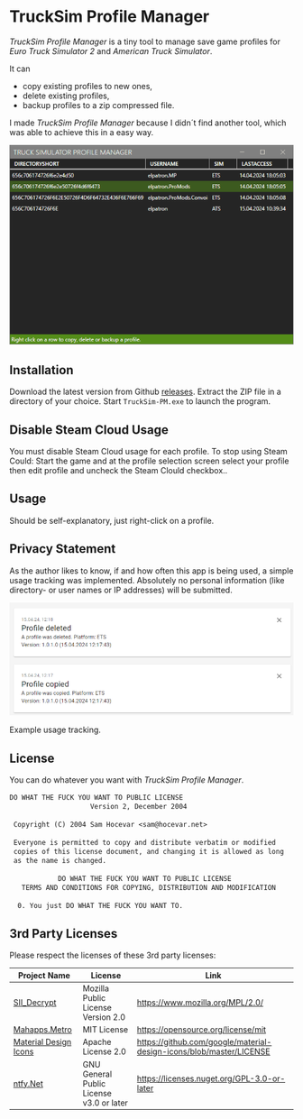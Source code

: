 # TruckSim Profile Manager

*TruckSim Profile Manager* is a tiny tool to manage save game profiles for *Euro Truck Simulator 2* and *American Truck Simulator*.

It can 

- copy existing profiles to new ones, 
- delete existing profiles,
- backup profiles to a zip compressed file.

I made *TruckSim Profile Manager* because I didn´t find another tool, which was able to achieve this in a easy way.

![](./assets/TruckSim-PM.gif)

## Installation

Download the latest version from Github [releases](https://github.com/elpatron68/TruckSim-PM/releases). Extract the ZIP file in a directory of your choice. Start `TruckSim-PM.exe` to launch the program.

## Disable Steam Cloud Usage

You must disable Steam Cloud usage for each profile. To stop using Steam Could: Start the game and at the profile selection screen select your profile then edit profile and uncheck the Steam Clould checkbox..

## Usage

Should be self-explanatory, just right-click on a profile.

## Privacy Statement

As the author likes to know, if and how often this app is being used, a simple usage tracking was implemented. Absolutely no personal information (like directory- or user names or IP addresses) will be submitted.

![image-20240415121945904](./assets/image-20240415121945904.png)

Example usage tracking.

## License

You can do whatever you want with *TruckSim Profile Manager*.

```
DO WHAT THE FUCK YOU WANT TO PUBLIC LICENSE
                    Version 2, December 2004

 Copyright (C) 2004 Sam Hocevar <sam@hocevar.net>

 Everyone is permitted to copy and distribute verbatim or modified
 copies of this license document, and changing it is allowed as long
 as the name is changed.

            DO WHAT THE FUCK YOU WANT TO PUBLIC LICENSE
   TERMS AND CONDITIONS FOR COPYING, DISTRIBUTION AND MODIFICATION

  0. You just DO WHAT THE FUCK YOU WANT TO.
```

## 3rd Party Licenses

Please respect the licenses of these 3rd party licenses:

| Project Name                                                 | License                                  | Link                                                         |
| ------------------------------------------------------------ | ---------------------------------------- | ------------------------------------------------------------ |
| [SII_Decrypt](https://github.com/TheLazyTomcat/SII_Decrypt)  | Mozilla Public License Version 2.0       | https://www.mozilla.org/MPL/2.0/                             |
| [Mahapps.Metro](https://github.com/MahApps/MahApps.Metro)    | MIT License                              | https://opensource.org/license/mit                           |
| [Material Design Icons](https://github.com/MahApps/MahApps.Metro.IconPacks) | Apache License 2.0                       | https://github.com/google/material-design-icons/blob/master/LICENSE |
| [ntfy.Net](https://github.com/nwithan8/ntfy-dotnet)          | GNU General Public License v3.0 or later | https://licenses.nuget.org/GPL-3.0-or-later                  |

